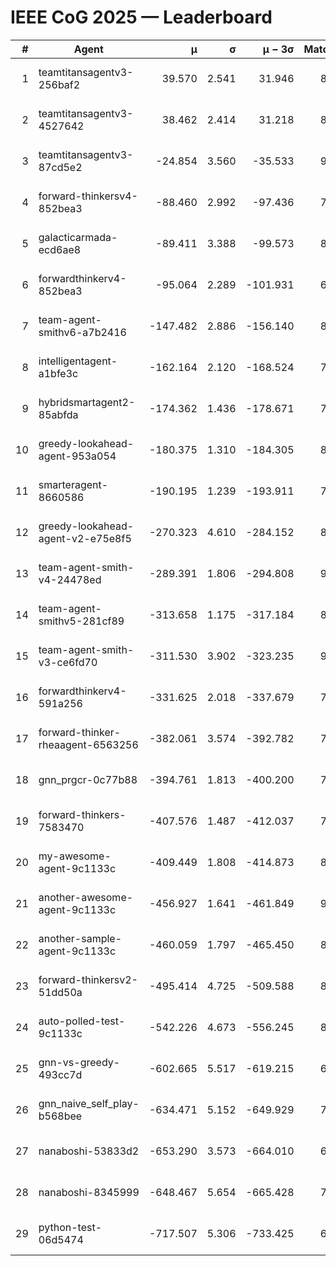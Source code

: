 # IEEE CoG 2025 — Leaderboard

| # | Agent | μ | σ | μ − 3σ | Matches | Updated |
|---:|---|---:|---:|---:|---:|---|
| 1 | teamtitansagentv3-256baf2 | 39.570 | 2.541 | 31.946 | 8800 | 2025-08-20 12:02 |
| 2 | teamtitansagentv3-4527642 | 38.462 | 2.414 | 31.218 | 8134 | 2025-08-20 12:02 |
| 3 | teamtitansagentv3-87cd5e2 | -24.854 | 3.560 | -35.533 | 9106 | 2025-08-20 12:02 |
| 4 | forward-thinkersv4-852bea3 | -88.460 | 2.992 | -97.436 | 7272 | 2025-08-20 12:02 |
| 5 | galacticarmada-ecd6ae8 | -89.411 | 3.388 | -99.573 | 8460 | 2025-08-20 12:02 |
| 6 | forwardthinkerv4-852bea3 | -95.064 | 2.289 | -101.931 | 6878 | 2025-08-20 12:02 |
| 7 | team-agent-smithv6-a7b2416 | -147.482 | 2.886 | -156.140 | 8360 | 2025-08-20 12:02 |
| 8 | intelligentagent-a1bfe3c | -162.164 | 2.120 | -168.524 | 7109 | 2025-08-20 12:02 |
| 9 | hybridsmartagent2-85abfda | -174.362 | 1.436 | -178.671 | 7806 | 2025-08-20 12:02 |
| 10 | greedy-lookahead-agent-953a054 | -180.375 | 1.310 | -184.305 | 8304 | 2025-08-20 12:02 |
| 11 | smarteragent-8660586 | -190.195 | 1.239 | -193.911 | 7299 | 2025-08-20 12:02 |
| 12 | greedy-lookahead-agent-v2-e75e8f5 | -270.323 | 4.610 | -284.152 | 8304 | 2025-08-20 12:02 |
| 13 | team-agent-smith-v4-24478ed | -289.391 | 1.806 | -294.808 | 9042 | 2025-08-20 12:02 |
| 14 | team-agent-smithv5-281cf89 | -313.658 | 1.175 | -317.184 | 8760 | 2025-08-20 12:02 |
| 15 | team-agent-smith-v3-ce6fd70 | -311.530 | 3.902 | -323.235 | 9222 | 2025-08-20 12:02 |
| 16 | forwardthinkerv4-591a256 | -331.625 | 2.018 | -337.679 | 7368 | 2025-08-20 12:02 |
| 17 | forward-thinker-rheaagent-6563256 | -382.061 | 3.574 | -392.782 | 7900 | 2025-08-20 12:02 |
| 18 | gnn_prgcr-0c77b88 | -394.761 | 1.813 | -400.200 | 7830 | 2025-08-20 12:02 |
| 19 | forward-thinkers-7583470 | -407.576 | 1.487 | -412.037 | 7860 | 2025-08-20 12:02 |
| 20 | my-awesome-agent-9c1133c | -409.449 | 1.808 | -414.873 | 8980 | 2025-08-20 12:02 |
| 21 | another-awesome-agent-9c1133c | -456.927 | 1.641 | -461.849 | 9220 | 2025-08-20 12:02 |
| 22 | another-sample-agent-9c1133c | -460.059 | 1.797 | -465.450 | 8240 | 2025-08-20 12:02 |
| 23 | forward-thinkersv2-51dd50a | -495.414 | 4.725 | -509.588 | 8760 | 2025-08-20 12:02 |
| 24 | auto-polled-test-9c1133c | -542.226 | 4.673 | -556.245 | 8140 | 2025-08-20 12:02 |
| 25 | gnn-vs-greedy-493cc7d | -602.665 | 5.517 | -619.215 | 6800 | 2025-08-20 12:02 |
| 26 | gnn_naive_self_play-b568bee | -634.471 | 5.152 | -649.929 | 7060 | 2025-08-20 12:02 |
| 27 | nanaboshi-53833d2 | -653.290 | 3.573 | -664.010 | 6480 | 2025-08-20 12:02 |
| 28 | nanaboshi-8345999 | -648.467 | 5.654 | -665.428 | 7200 | 2025-08-20 12:02 |
| 29 | python-test-06d5474 | -717.507 | 5.306 | -733.425 | 6890 | 2025-08-20 12:02 |
